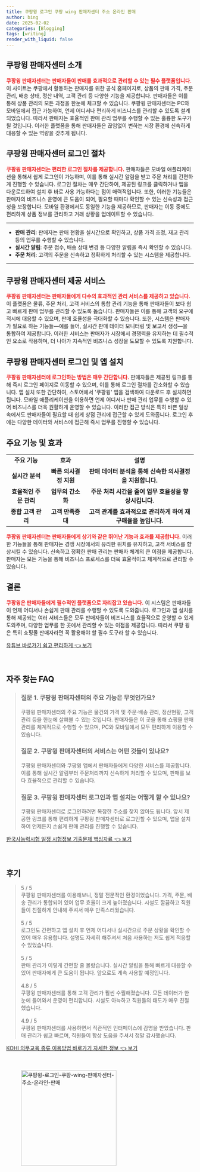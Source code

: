 ```yaml
---
title: 쿠팡윙 로그인 쿠팡 wing 판매자센터 주소 온라인 판매
author: bing
date: 2025-02-02
categories: [Blogging]
tags: [writing]
render_with_liquid: false
---
```



<h2 id='쿠팡윙 판매자센터 소개'>쿠팡윙 판매자센터 소개</h2>

<p><b><span style="color: #ee2323;">쿠팡윙 판매자센터는 판매자들이 판매를 효과적으로 관리할 수 있는 필수 플랫폼입니다.</span></b> 이 사이트는 쿠팡에서 활동하는 판매자를 위한 공식 홈페이지로, 상품의 판매 가격, 주문 관리, 배송 상태, 정산 내역, 고객 관리 등 다양한 기능을 제공합니다. 판매자들은 이를 통해 상품 관리의 모든 과정을 한눈에 체크할 수 있습니다. 쿠팡윙 판매자센터는 PC와 모바일에서 접근 가능하여, 언제 어디서나 편리하게 비즈니스를 관리할 수 있도록 설계되었습니다. 따라서 판매자는 효율적인 판매 관리 업무를 수행할 수 있는 훌륭한 도구가 될 것입니다. 이러한 플랫폼을 통해 판매자들은 끊임없이 변하는 시장 환경에 신속하게 대응할 수 있는 역량을 갖추게 됩니다.</p>

<h2 id='쿠팡윙 판매자센터 로그인 절차'>쿠팡윙 판매자센터 로그인 절차</h2>

<p><b><span style="color: #ee2323;">쿠팡윙 판매자센터는 편리한 로그인 절차를 제공합니다.</span></b> 판매자들은 모바일 애플리케이션을 통해서 쉽게 로그인이 가능하며, 이를 통해 실시간 알림을 받고 주문 처리를 간편하게 진행할 수 있습니다. 로그인 절차는 매우 간단하여, 제공된 링크를 클릭하거나 앱을 다운로드하여 설치 후 바로 사용 가능하다는 점이 매력적입니다. 또한, 이러한 기능들은 판매자의 비즈니스 운영에 큰 도움이 되어, 필요할 때마다 확인할 수 있는 신속성과 접근성을 보장합니다. 모바일 환경에서도 동일한 기능을 제공하므로, 판매자는 이동 중에도 편리하게 상품 정보를 관리하고 거래 상황을 업데이트할 수 있습니다.</p>

<hr />

<ul>
    <li><b>판매 관리</b>: 판매자는 판매 현황을 실시간으로 확인하고, 상품 가격 조정, 재고 관리 등의 업무를 수행할 수 있습니다.</li>
    <li><b>실시간 알림</b>: 주문 접수, 배송 상태 변경 등 다양한 알림을 즉시 확인할 수 있습니다.</li>
    <li><b>주문 처리</b>: 고객의 주문을 신속하고 정확하게 처리할 수 있는 시스템을 제공합니다.</li>
</ul>

<hr />

<h2 id='쿠팡윙 판매자센터 제공 서비스'>쿠팡윙 판매자센터 제공 서비스</h2>

<p><b><span style="color: #ee2323;">쿠팡윙 판매자센터는 판매자들에게 다수의 효과적인 관리 서비스를 제공하고 있습니다.</span></b> 이 플랫폼은 물류, 주문 처리, 고객 서비스의 통합 관리 기능을 통해 판매자들이 보다 쉽고 빠르게 판매 업무를 관리할 수 있도록 돕습니다. 판매자들은 이를 통해 고객의 요구에 적시에 대응할 수 있으며, 판매 효율성을 극대화할 수 있습니다. 또한, 시스템은 판매자가 필요로 하는 기능들—예를 들어, 실시간 판매 데이터 모니터링 및 보고서 생성—을 통합하여 제공합니다. 이러한 서비스는 판매자가 시장에서 경쟁력을 유지하는 데 필수적인 요소로 작용하며, 더 나아가 지속적인 비즈니스 성장을 도모할 수 있도록 지원합니다.</p>

<h2 id='쿠팡윙 판매자센터 로그인 및 앱 설치'>쿠팡윙 판매자센터 로그인 및 앱 설치</h2>

<p><b><span style="color: #ee2323;">쿠팡윙 판매자센터에 로그인하는 방법은 매우 간단합니다.</span></b> 판매자들은 제공된 링크를 통해 즉시 로그인 페이지로 이동할 수 있으며, 이를 통해 로그인 절차를 간소화할 수 있습니다. 앱 설치 또한 간단하여, 스토어에서 '쿠팡윙' 앱을 검색하여 다운로드 후 설치하면 됩니다. 모바일 애플리케이션을 이용하면 언제 어디서나 판매 관리 업무를 수행할 수 있어 비즈니스를 더욱 원활하게 운영할 수 있습니다. 이러한 접근 방식은 특히 바쁜 일상 속에서도 판매자들이 필요할 때 쉽게 상점 관리에 접근할 수 있게 도와줍니다. 로그인 후에는 다양한 데이터와 서비스에 접근해 즉시 업무를 진행할 수 있습니다.</p>

<h2 id='주요 기능 및 효과'>주요 기능 및 효과</h2>

<table>
    <tr>
        <td style="text-align: center; height: 17px;"><b>주요 기능</b></td>
        <td style="text-align: center; height: 17px;"><b>효과</b></td>
        <td style="text-align: center; height: 17px;"><b>설명</b></td>
    </tr>
    <tr>
        <td style="text-align: center; height: 17px;"><b>실시간 분석</b></td>
        <td style="text-align: center; height: 17px;"><b>빠른 의사결정 지원</b></td>
        <td style="text-align: center; height: 17px;"><b>판매 데이터 분석을 통해 신속한 의사결정을 지원합니다.</b></td>
    </tr>
    <tr>
        <td style="text-align: center; height: 17px;"><b>효율적인 주문 관리</b></td>
        <td style="text-align: center; height: 17px;"><b>업무의 간소화</b></td>
        <td style="text-align: center; height: 17px;"><b>주문 처리 시간을 줄여 업무 효율성을 향상시킵니다.</b></td>
    </tr>
    <tr>
        <td style="text-align: center; height: 17px;"><b>종합 고객 관리</b></td>
        <td style="text-align: center; height: 17px;"><b>고객 만족증대</b></td>
        <td style="text-align: center; height: 17px;"><b>고객 관계를 효과적으로 관리하게 하여 재구매율을 높입니다.</b></td>
    </tr>
</table>

<p><b><span style="color: #ee2323;">쿠팡윙 판매자센터는 판매자들에게 상기와 같은 뛰어난 기능과 효과를 제공합니다.</span></b> 이러한 기능들을 통해 판매자는 경쟁 시장에서의 유리한 위치를 유지하고, 고객 서비스를 향상시킬 수 있습니다. 신속하고 정확한 판매 관리는 판매자 체계의 큰 이점을 제공합니다. 판매자는 모든 기능을 통해 비즈니스 프로세스를 더욱 효율적이고 체계적으로 관리할 수 있습니다.</p>

<h2 id='결론'>결론</h2>

<p><b><span style="color: #ee2323;">쿠팡윙은 판매자들에게 필수적인 플랫폼으로 자리잡고 있습니다.</span></b> 이 시스템은 판매자들이 언제 어디서나 손쉽게 판매 관리를 수행할 수 있도록 도와줍니다. 로그인과 앱 설치를 통해 제공되는 여러 서비스들은 모두 판매자들이 비즈니스를 효율적으로 운영할 수 있게 도와주며, 다양한 업무를 한 곳에서 관리할 수 있는 이점을 제공합니다. 따라서 쿠팡 윙은 특히 쇼핑몰 판매자라면 꼭 활용해야 할 필수 도구라 할 수 있습니다.</p>


<p><a class="click-button" title="유튜브 바로가기 쉽고 편리하게" href="https://yellowplanner.github.io/posts/%EC%9C%A0%ED%8A%9C%EB%B8%8C-%EB%B0%94%EB%A1%9C%EA%B0%80%EA%B8%B0-%EC%89%BD%EA%B3%A0-%ED%8E%B8%EB%A6%AC%ED%95%98%EA%B2%8C/" rel="dofollow">유튜브 바로가기 쉽고 편리하게 👈 보기</a></p><br>
<h2 id='자주_찾는_FAQ'>자주 찾는 FAQ</h2>
<div itemscope="" itemtype="https://schema.org/FAQPage"> 
<blockquote> 
<div itemscope="" itemprop="mainEntity" itemtype="https://schema.org/Question"> 
<h3 itemprop="name">질문 1. 쿠팡윙 판매자센터의 주요 기능은 무엇인가요?</h3> 
<div itemscope="" itemprop="acceptedAnswer" itemtype="https://schema.org/Answer"> 
<span itemprop="text"> 
<p>쿠팡윙 판매자센터의 주요 기능은 물건의 가격 및 주문·배송 관리, 정산현황, 고객관리 등을 한눈에 살펴볼 수 있는 것입니다. 판매자들은 이 곳을 통해 쇼핑몰 판매 관리를 체계적으로 수행할 수 있으며, PC와 모바일에서 모두 편리하게 이용할 수 있습니다.</p> 
</span> 
</div> 
</div> 

<div itemscope="" itemprop="mainEntity" itemtype="https://schema.org/Question"> 
<h3 itemprop="name">질문 2. 쿠팡윙 판매자센터의 서비스는 어떤 것들이 있나요?</h3> 
<div itemscope="" itemprop="acceptedAnswer" itemtype="https://schema.org/Answer"> 
<span itemprop="text"> 
<p>쿠팡윙 판매자센터와 쿠팡윙 앱에서 판매자들에게 다양한 서비스를 제공합니다. 이를 통해 실시간 알림부터 주문처리까지 신속하게 처리할 수 있으며, 판매를 보다 효율적으로 관리할 수 있습니다.</p> 
</span> 
</div> 
</div> 

<div itemscope="" itemprop="mainEntity" itemtype="https://schema.org/Question"> 
<h3 itemprop="name">질문 3. 쿠팡윙 판매자센터 로그인과 앱 설치는 어떻게 할 수 있나요?</h3> 
<div itemscope="" itemprop="acceptedAnswer" itemtype="https://schema.org/Answer"> 
<span itemprop="text"> 
<p>쿠팡윙 판매자센터로 로그인하려면 복잡한 주소를 찾지 않아도 됩니다. 앞서 제공한 링크를 통해 편리하게 쿠팡윙 판매자센터로 로그인할 수 있으며, 앱을 설치하여 언제든지 손쉽게 판매 관리를 진행할 수 있습니다.</p> 
</span> 
</div> 
</div> 

</blockquote> 
</div>
<p><a class="click-button" title="한국사능력시험 일정 시험정보 기출문제 핵심자료" href="https://yellowplanner.github.io/posts/%ED%95%9C%EA%B5%AD%EC%82%AC%EB%8A%A5%EB%A0%A5%EC%8B%9C%ED%97%98-%EC%9D%BC%EC%A0%95-%EC%8B%9C%ED%97%98%EC%A0%95%EB%B3%B4-%EA%B8%B0%EC%B6%9C%EB%AC%B8%EC%A0%9C-%ED%95%B5%EC%8B%AC%EC%9E%90%EB%A3%8C/" rel="dofollow">한국사능력시험 일정 시험정보 기출문제 핵심자료 👈 보기</a></p><br>
<h2 id='후기'>후기</h2>
<div itemscope itemtype="https://schema.org/Product">
  <blockquote>
  <div itemprop="review" itemscope itemtype="https://schema.org/Review">
      <div itemprop="reviewRating" itemscope itemtype="https://schema.org/Rating"> <span itemprop="ratingValue">5</span> / <span itemprop="bestRating">5</span> </div>
      <span itemprop="reviewBody">쿠팡윙 판매자센터를 이용해보니, 정말 전문적인 환경이었습니다. 가격, 주문, 배송 관리가 통합되어 있어 업무 효율이 크게 높아졌습니다. 시설도 깔끔하고 직원들이 친절하게 안내해 주셔서 매우 만족스러웠습니다.</span>
  </div>
  <br>
  <div itemprop="review" itemscope itemtype="https://schema.org/Review">
      <div itemprop="reviewRating" itemscope itemtype="https://schema.org/Rating"> <span itemprop="ratingValue">5</span> / <span itemprop="bestRating">5</span> </div>
      <span itemprop="reviewBody">로그인도 간편하고 앱 설치 후 언제 어디서나 실시간으로 주문 상황을 확인할 수 있어 매우 유용합니다. 설명도 자세히 해주셔서 처음 사용하는 저도 쉽게 적응할 수 있었습니다.</span>
  </div>
  <br>
  <div itemprop="review" itemscope itemtype="https://schema.org/Review">
      <div itemprop="reviewRating" itemscope itemtype="https://schema.org/Rating"> <span itemprop="ratingValue">5</span> / <span itemprop="bestRating">5</span> </div>
      <span itemprop="reviewBody">판매 관리가 이렇게 간편할 줄 몰랐습니다. 실시간 알림을 통해 빠르게 대응할 수 있어 판매자에게 큰 도움이 됩니다. 앞으로도 계속 사용할 예정입니다.</span>
  </div>
  <br>
  <div itemprop="review" itemscope itemtype="https://schema.org/Review">
      <div itemprop="reviewRating" itemscope itemtype="https://schema.org/Rating"> <span itemprop="ratingValue">4.8</span> / <span itemprop="bestRating">5</span> </div>
      <span itemprop="reviewBody">쿠팡윙 판매자센터를 통해 고객 관리가 훨씬 수월해졌습니다. 모든 데이터가 한눈에 들어와서 운영이 편리합니다. 시설도 아늑하고 직원들의 태도가 매우 친절했습니다.</span>
  </div>
  <br>
  <div itemprop="review" itemscope itemtype="https://schema.org/Review">
      <div itemprop="reviewRating" itemscope itemtype="https://schema.org/Rating"> <span itemprop="ratingValue">4.9</span> / <span itemprop="bestRating">5</span> </div>
      <span itemprop="reviewBody">쿠팡윙 판매자센터를 사용하면서 직관적인 인터페이스에 감명을 받았습니다. 판매 관리가 쉽고 빠르며, 직원들이 항상 도움을 주셔서 정말 감사했습니다.</span>
  </div>
  </blockquote>
</div>
<p><a class="click-button" title="KOHI 의무교육 종류 이용방법 바로가기 자세한 정보" href="https://yellowplanner.github.io/posts/KOHI-%EC%9D%98%EB%AC%B4%EA%B5%90%EC%9C%A1-%EC%A2%85%EB%A5%98-%EC%9D%B4%EC%9A%A9%EB%B0%A9%EB%B2%95-%EB%B0%94%EB%A1%9C%EA%B0%80%EA%B8%B0-%EC%9E%90%EC%84%B8%ED%95%9C-%EC%A0%95%EB%B3%B4/" rel="dofollow">KOHI 의무교육 종류 이용방법 바로가기 자세한 정보 👈 보기</a></p><br>
<figure class="image"><img src="https://yellowplanner.github.io/assets/img/thumbnail/쿠팡윙-로그인-쿠팡-wing-판매자센터-주소-온라인-판매.webp" alt="쿠팡윙-로그인-쿠팡-wing-판매자센터-주소-온라인-판매" width="256" height="256"></figure>